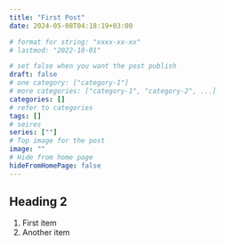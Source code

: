 ```yaml
---
title: "First Post"
date: 2024-05-08T04:18:19+03:00

# format for string: "xxxx-xx-xx"
# lastmod: "2022-10-01"

# set false when you want the post publish
draft: false
# one category: ["category-1"] 
# more categories: ["category-1", "category-2", ...]
categories: []
# refer to categories
tags: []
# seires
series: [""]
# Top image for the post
image: ""
# Hide from home page
hideFromHomePage: false
---
```

## Heading 2
1. First item
2. Another item

<!--more-->